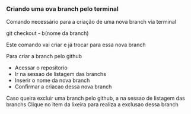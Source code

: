 ### Criando uma ova branch pelo terminal

Comando necessário para a criação de uma nova branch via terminal

git checkout - b(nome da branch)

Este comando vai criar e já trocar para essa nova branch

Para criar a branch pelo github

- Acessar o repositorio 
- Ir na sessao de listagem das branchs
- Inserir o nome da nova branch
- Confirmar a criacao dessa nova branch 


Caso queira excluir uma branch pelo github,
a na sessao de listagem das branchs
Clique no item da lixeira para realiza a exclusao dessa branch 